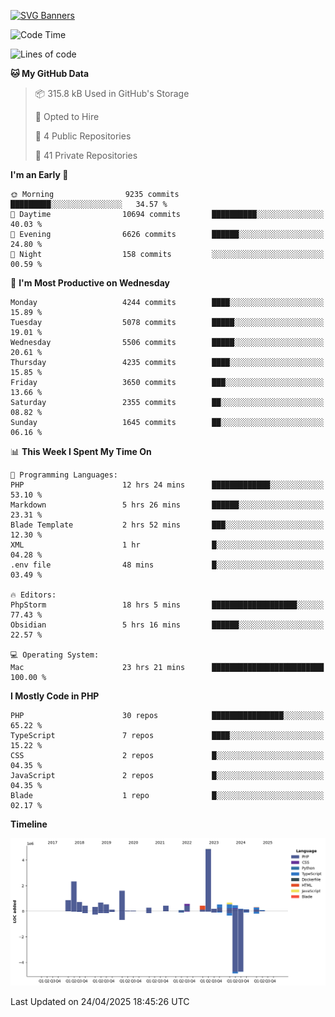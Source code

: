 [![SVG Banners](https://svg-banners.vercel.app/api?type=glitch&text1=Gere_Lajos%F0%9F%92%BB&width=800&height=400)](https://github.com/Akshay090/svg-banners)

<!--START_SECTION:waka-->
![Code Time](http://img.shields.io/badge/Code%20Time-2%2C396%20hrs%2012%20mins-blue)

![Lines of code](https://img.shields.io/badge/From%20Hello%20World%20I%27ve%20Written-16.7%20million%20lines%20of%20code-blue)

**🐱 My GitHub Data** 

> 📦 315.8 kB Used in GitHub's Storage 
 > 
> 💼 Opted to Hire
 > 
> 📜 4 Public Repositories 
 > 
> 🔑 41 Private Repositories 
 > 
**I'm an Early 🐤** 

```text
🌞 Morning                9235 commits        █████████░░░░░░░░░░░░░░░░   34.57 % 
🌆 Daytime                10694 commits       ██████████░░░░░░░░░░░░░░░   40.03 % 
🌃 Evening                6626 commits        ██████░░░░░░░░░░░░░░░░░░░   24.80 % 
🌙 Night                  158 commits         ░░░░░░░░░░░░░░░░░░░░░░░░░   00.59 % 
```
📅 **I'm Most Productive on Wednesday** 

```text
Monday                   4244 commits        ████░░░░░░░░░░░░░░░░░░░░░   15.89 % 
Tuesday                  5078 commits        █████░░░░░░░░░░░░░░░░░░░░   19.01 % 
Wednesday                5506 commits        █████░░░░░░░░░░░░░░░░░░░░   20.61 % 
Thursday                 4235 commits        ████░░░░░░░░░░░░░░░░░░░░░   15.85 % 
Friday                   3650 commits        ███░░░░░░░░░░░░░░░░░░░░░░   13.66 % 
Saturday                 2355 commits        ██░░░░░░░░░░░░░░░░░░░░░░░   08.82 % 
Sunday                   1645 commits        ██░░░░░░░░░░░░░░░░░░░░░░░   06.16 % 
```


📊 **This Week I Spent My Time On** 

```text
💬 Programming Languages: 
PHP                      12 hrs 24 mins      █████████████░░░░░░░░░░░░   53.10 % 
Markdown                 5 hrs 26 mins       ██████░░░░░░░░░░░░░░░░░░░   23.31 % 
Blade Template           2 hrs 52 mins       ███░░░░░░░░░░░░░░░░░░░░░░   12.30 % 
XML                      1 hr                █░░░░░░░░░░░░░░░░░░░░░░░░   04.28 % 
.env file                48 mins             █░░░░░░░░░░░░░░░░░░░░░░░░   03.49 % 

🔥 Editors: 
PhpStorm                 18 hrs 5 mins       ███████████████████░░░░░░   77.43 % 
Obsidian                 5 hrs 16 mins       ██████░░░░░░░░░░░░░░░░░░░   22.57 % 

💻 Operating System: 
Mac                      23 hrs 21 mins      █████████████████████████   100.00 % 
```

**I Mostly Code in PHP** 

```text
PHP                      30 repos            ████████████████░░░░░░░░░   65.22 % 
TypeScript               7 repos             ████░░░░░░░░░░░░░░░░░░░░░   15.22 % 
CSS                      2 repos             █░░░░░░░░░░░░░░░░░░░░░░░░   04.35 % 
JavaScript               2 repos             █░░░░░░░░░░░░░░░░░░░░░░░░   04.35 % 
Blade                    1 repo              █░░░░░░░░░░░░░░░░░░░░░░░░   02.17 % 
```



**Timeline**

![Lines of Code chart](https://raw.githubusercontent.com/gere-lajos/gere-lajos/main/assets/bar_graph.png)


 Last Updated on 24/04/2025 18:45:26 UTC
<!--END_SECTION:waka-->
